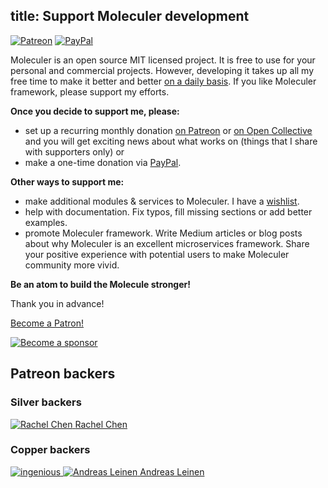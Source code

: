 title: Support Moleculer development
---
[![Patreon](/images/patreon.svg)][patreon] [![PayPal](/images/paypal_donate.svg)][paypal]

Moleculer is an open source MIT licensed project. It is free to use for your personal and commercial projects. However, developing it takes up all my free time to make it better and better [on a daily basis](https://github.com/icebob). If you like Moleculer framework, please support my efforts.

**Once you decide to support me, please:**
* set up a recurring monthly donation [on Patreon](https://www.patreon.com/moleculer) or [on Open Collective][opencollective] and you will get exciting news about what works on (things that I share with supporters only) or
* make a one-time donation via [PayPal][paypal].

**Other ways to support me:**
* make additional modules & services to Moleculer. I have a [wishlist](https://github.com/moleculerjs/moleculer/issues/100).
* help with documentation. Fix typos, fill missing sections or add better examples.
* promote Moleculer framework. Write Medium articles or blog posts about why Moleculer is an excellent microservices framework. Share your positive experience with potential users to make Moleculer community more vivid.

**Be an atom to build the Molecule stronger!**

Thank you in advance!


<a href="https://www.patreon.com/bePatron?u=6245171" data-patreon-widget-type="become-patron-button">Become a Patron!</a><script async src="https://c6.patreon.com/becomePatronButton.bundle.js"></script>

[![Become a sponsor](https://opencollective.com/moleculer/tiers/copper-backer.svg?avatarHeight=70&width=600)][opencollective]

[paypal]: https://paypal.me/meregnorbert/50usd
[patreon]: https://www.patreon.com/bePatron?u=6245171
[opencollective]: https://opencollective.com/moleculer


## Patreon backers

### Silver backers

<div class="support-backers">
	<a href="https://github.com/zllovesuki" class="user-logo" target="_blank">
		<img src="https://avatars1.githubusercontent.com/u/298453?s=100&v=4" alt="Rachel Chen" />
		<label>Rachel Chen</label>
	</a>
</div>

### Copper backers

<div class="support-backers">
	<a href="http://www.ingsw.com/" class="company-logo" target="_blank">
		<img src="https://user-images.githubusercontent.com/306521/31340277-edc01780-ad05-11e7-952e-0c959a107a2c.png" alt="ingenious" />
	</a>
	<a href="#" class="user-logo" target="_blank">
		<img src="https://c8.patreon.com/2/400/10631269" alt="Andreas Leinen" />
		<label>Andreas Leinen</label>
	</a>
</div>
